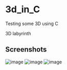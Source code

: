 # 3d_in_C
Testing some 3D using C

3D labyrinth

## Screenshots
![image](https://github.com/AlexandreTHIBAULT/3d_in_C/assets/49167873/6570eff7-63bc-437b-b798-98c2a1b9b7f9)
![image](https://github.com/AlexandreTHIBAULT/3d_in_C/assets/49167873/4b851f19-d977-4853-b76d-d9cca9c138b2)
![image](https://github.com/AlexandreTHIBAULT/3d_in_C/assets/49167873/40456950-25aa-4154-b91e-d67e596b8be5)
